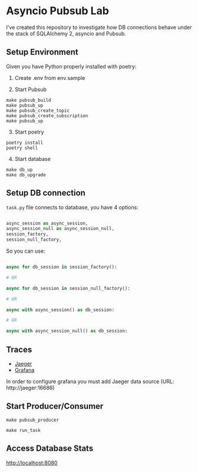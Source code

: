 # Asyncio Pubsub Lab

I've created this repository to investigate how DB connections behave under the stack of SQLAlchemy 2, asyncio and Pubsub.


## Setup Environment

Given you have Python properly installed with poetry:


1. Create .env from env.sample

2. Start Pubsub

```
make pubsub_build
make pubsub_up
make pubsub_create_topic
make pubsub_create_subscription
make pubsub_up
```

3. Start poetry

```
poetry install
poetry shell
```

4. Start database

```
make db_up
make db_upgrade
```


## Setup DB connection

`task.py` file connects to database, you have 4 options:

```python

async_session as async_session,
async_session_null as async_session_null,
session_factory,
session_null_factory,

```

So you can use:

```python

async for db_session in session_factory():

# OR

async for db_session in session_null_factory():

# OR

async with async_session() as db_session:

# OR

async with async_session_null() as db_session:

```

## Traces

- [Jaeger](http://localhost:16686/search)
- [Grafana](http://localhost:3000/explore)

In order to configure grafana you must add Jaeger data source (URL: http://jaeger:16686)



## Start Producer/Consumer

```
make pubsub_producer

make run_task
```

## Access Database Stats

[http://localhost:8080](http://localhost:8080)